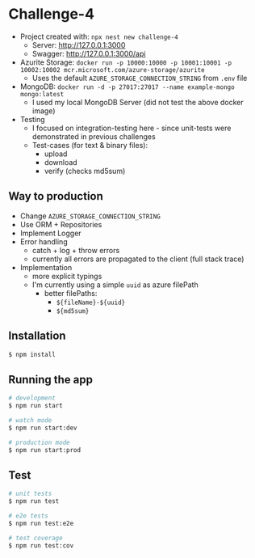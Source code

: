 # Challenge-4

- Project created with: `npx nest new challenge-4`
  - Server:  http://127.0.0.1:3000
  - Swagger: http://127.0.0.1:3000/api
- Azurite Storage: `docker run -p 10000:10000 -p 10001:10001 -p 10002:10002 mcr.microsoft.com/azure-storage/azurite`
  - Uses the default `AZURE_STORAGE_CONNECTION_STRING` from `.env` file
- MongoDB: `docker run -d -p 27017:27017 --name example-mongo mongo:latest`
  - I used my local MongoDB Server (did not test the above docker image)
- Testing 
  - I focused on integration-testing here - since unit-tests were demonstrated in previous challenges
  - Test-cases (for text & binary files):
    - upload
    - download
    - verify (checks md5sum)


## Way to production

- Change `AZURE_STORAGE_CONNECTION_STRING`
- Use ORM + Repositories
- Implement Logger
- Error handling
  - catch + log + throw errors
  - currently all errors are propagated to the client (full stack trace)
- Implementation
  - more explicit typings
  - I'm currently using a simple `uuid` as azure filePath
    - better filePaths: 
      - `${fileName}-${uuid}`
      - `${md5sum}`


## Installation

```bash
$ npm install
```

## Running the app

```bash
# development
$ npm run start

# watch mode
$ npm run start:dev

# production mode
$ npm run start:prod
```

## Test

```bash
# unit tests
$ npm run test

# e2e tests
$ npm run test:e2e

# test coverage
$ npm run test:cov
```
